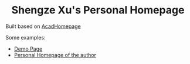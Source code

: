 <h1 align="center">
Shengze Xu's Personal Homepage
</h1>

Built based on [AcadHomepage](https://github.com/RayeRen/acad-homepage.github.io)

Some examples:
- [Demo Page](https://rayeren.github.io/acad-homepage.github.io/)
- [Personal Homepage of the author](https://rayeren.github.io/)
